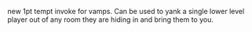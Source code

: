new 1pt tempt invoke for vamps. Can be used to yank a single lower level player out of any room they are hiding in and bring them to you.